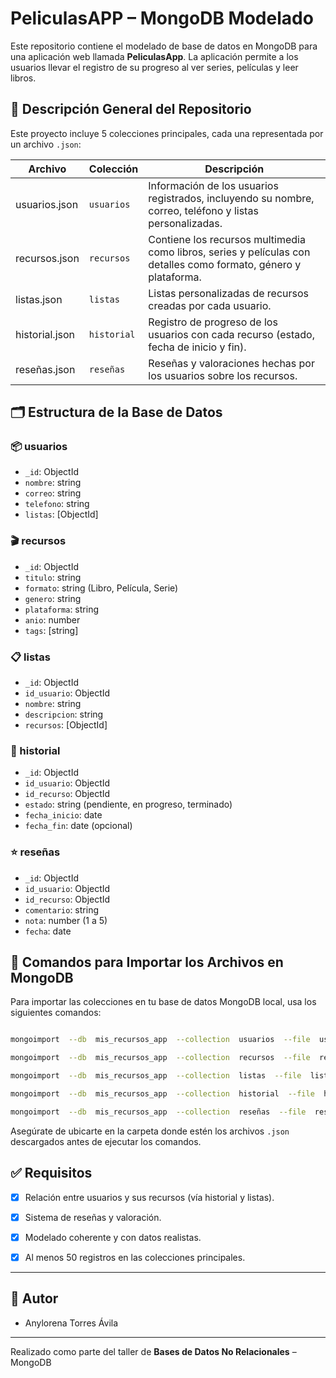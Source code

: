   

# PeliculasAPP – MongoDB Modelado

  

Este repositorio contiene el modelado de base de datos en MongoDB para una aplicación web llamada **PeliculasApp**. La aplicación permite a los usuarios llevar el registro de su progreso al ver series, películas y leer libros.

  

## 📁 Descripción General del Repositorio

  

Este proyecto incluye 5 colecciones principales, cada una representada por un archivo `.json`:

| Archivo | Colección | Descripción |
|---|---|---|
| usuarios.json | `usuarios` | Información de los usuarios registrados, incluyendo su nombre, correo, teléfono y listas personalizadas. |
| recursos.json | `recursos` | Contiene los recursos multimedia como libros, series y películas con detalles como formato, género y plataforma. |
| listas.json | `listas` | Listas personalizadas de recursos creadas por cada usuario. |
| historial.json | `historial` | Registro de progreso de los usuarios con cada recurso (estado, fecha de inicio y fin). |
| reseñas.json | `reseñas` | Reseñas y valoraciones hechas por los usuarios sobre los recursos. |

## 🗂 Estructura de la Base de Datos

### 📦 usuarios
- `_id`: ObjectId
- `nombre`: string
- `correo`: string
- `telefono`: string
- `listas`: [ObjectId]

### 🎬 recursos
- `_id`: ObjectId
- `titulo`: string
- `formato`: string (Libro, Película, Serie)
- `genero`: string
- `plataforma`: string
- `anio`: number
- `tags`: [string]

### 📋 listas
- `_id`: ObjectId
- `id_usuario`: ObjectId
- `nombre`: string
- `descripcion`: string
- `recursos`: [ObjectId]

### 📖 historial
- `_id`: ObjectId
- `id_usuario`: ObjectId
- `id_recurso`: ObjectId
- `estado`: string (pendiente, en progreso, terminado)
- `fecha_inicio`: date
- `fecha_fin`: date (opcional)

### ⭐ reseñas
- `_id`: ObjectId
- `id_usuario`: ObjectId
- `id_recurso`: ObjectId
- `comentario`: string
- `nota`: number (1 a 5)
- `fecha`: date


## 🧾 Comandos para Importar los Archivos en MongoDB

  

Para importar las colecciones en tu base de datos MongoDB local, usa los siguientes comandos:

  

```bash

mongoimport  --db  mis_recursos_app  --collection  usuarios  --file  usuarios.json  --jsonArray

mongoimport  --db  mis_recursos_app  --collection  recursos  --file  recursos.json  --jsonArray

mongoimport  --db  mis_recursos_app  --collection  listas  --file  listas.json  --jsonArray

mongoimport  --db  mis_recursos_app  --collection  historial  --file  historial.json  --jsonArray

mongoimport  --db  mis_recursos_app  --collection  reseñas  --file  reseñas.json  --jsonArray

```

  

Asegúrate de ubicarte en la carpeta donde estén los archivos `.json` descargados antes de ejecutar los comandos.

  

## ✅ Requisitos


- [x] Relación entre usuarios y sus recursos (vía historial y listas).

- [x] Sistema de reseñas y valoración.

- [x] Modelado coherente y con datos realistas.

- [x] Al menos 50 registros en las colecciones principales.

  

---
## 📌 Autor
- Anylorena Torres Ávila





---
Realizado como parte del taller de **Bases de Datos No Relacionales** – MongoDB
